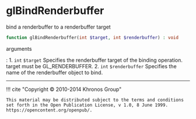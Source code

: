# glBindRenderbuffer
bind a renderbuffer to a renderbuffer target

```php
function glBindRenderbuffer(int $target, int $renderbuffer) : void
```

arguments

:    1. `int` `$target` Specifies the renderbuffer target of the binding
    operation. target must be <constant>GL_RENDERBUFFER</constant>.
    2. `int` `$renderbuffer` Specifies the name of the renderbuffer object to
    bind.

---
     

!!! cite "Copyright © 2010-2014 Khronos Group"

    This material may be distributed subject to the terms and conditions set forth in the Open Publication License, v 1.0, 8 June 1999. https://opencontent.org/openpub/.